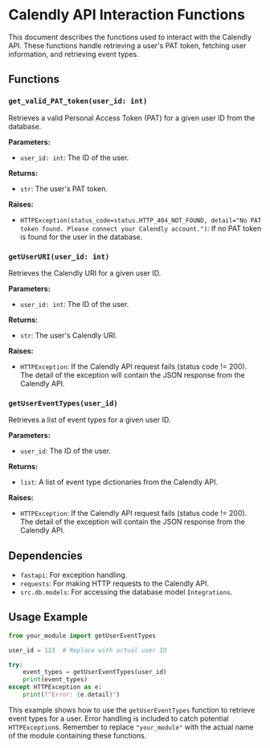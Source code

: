 # Calendly API Interaction Functions

This document describes the functions used to interact with the Calendly API.  These functions handle retrieving a user's PAT token, fetching user information, and retrieving event types.

## Functions

### `get_valid_PAT_token(user_id: int)`

Retrieves a valid Personal Access Token (PAT) for a given user ID from the database.

**Parameters:**

* `user_id: int`: The ID of the user.

**Returns:**

* `str`: The user's PAT token.

**Raises:**

* `HTTPException(status_code=status.HTTP_404_NOT_FOUND, detail="No PAT token found. Please connect your Calendly account.")`: If no PAT token is found for the user in the database.


### `getUserURI(user_id: int)`

Retrieves the Calendly URI for a given user ID.

**Parameters:**

* `user_id: int`: The ID of the user.

**Returns:**

* `str`: The user's Calendly URI.

**Raises:**

* `HTTPException`: If the Calendly API request fails (status code != 200). The detail of the exception will contain the JSON response from the Calendly API.


### `getUserEventTypes(user_id)`

Retrieves a list of event types for a given user ID.

**Parameters:**

* `user_id`: The ID of the user.

**Returns:**

* `list`: A list of event type dictionaries from the Calendly API.

**Raises:**

* `HTTPException`: If the Calendly API request fails (status code != 200). The detail of the exception will contain the JSON response from the Calendly API.


## Dependencies

* `fastapi`: For exception handling.
* `requests`: For making HTTP requests to the Calendly API.
* `src.db.models`: For accessing the database model `Integrations`.


## Usage Example

```python
from your_module import getUserEventTypes

user_id = 123  # Replace with actual user ID

try:
    event_types = getUserEventTypes(user_id)
    print(event_types)
except HTTPException as e:
    print(f"Error: {e.detail}")
```

This example shows how to use the `getUserEventTypes` function to retrieve event types for a user.  Error handling is included to catch potential `HTTPException`s.  Remember to replace `"your_module"` with the actual name of the module containing these functions.

